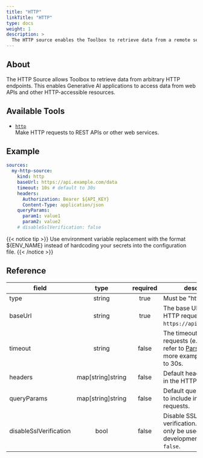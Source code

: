 ```yaml
---
title: "HTTP"
linkTitle: "HTTP"
type: docs
weight: 1
description: >
  The HTTP source enables the Toolbox to retrieve data from a remote server using HTTP requests.
---
```


## About

The HTTP Source allows Toolbox to retrieve data from arbitrary HTTP
endpoints. This enables Generative AI applications to access data from web APIs
and other HTTP-accessible resources.

## Available Tools

- [`http`](../tools/http/http.md)  
  Make HTTP requests to REST APIs or other web services.

## Example

```yaml
sources:
  my-http-source:
    kind: http
    baseUrl: https://api.example.com/data
    timeout: 10s # default to 30s
    headers:
      Authorization: Bearer ${API_KEY}
      Content-Type: application/json
    queryParams:
      param1: value1
      param2: value2
    # disableSslVerification: false
```

{{< notice tip >}}
Use environment variable replacement with the format ${ENV_NAME}
instead of hardcoding your secrets into the configuration file.
{{< /notice >}}

## Reference

| **field**              |     **type**      | **required** | **description**                                                                                                                    |
|------------------------|:-----------------:|:------------:|------------------------------------------------------------------------------------------------------------------------------------|
| type                   |      string       |     true     | Must be "http".                                                                                                                    |
| baseUrl                |      string       |     true     | The base URL for the HTTP requests (e.g., `https://api.example.com`).                                                              |
| timeout                |      string       |    false     | The timeout for HTTP requests (e.g., "5s", "1m", refer to [ParseDuration][parse-duration-doc] for more examples). Defaults to 30s. |
| headers                | map[string]string |    false     | Default headers to include in the HTTP requests.                                                                                   |
| queryParams            | map[string]string |    false     | Default query parameters to include in the HTTP requests.                                                                          |
| disableSslVerification |       bool        |    false     | Disable SSL certificate verification. This should only be used for local development. Defaults to `false`.                         |

[parse-duration-doc]: https://pkg.go.dev/time#ParseDuration
